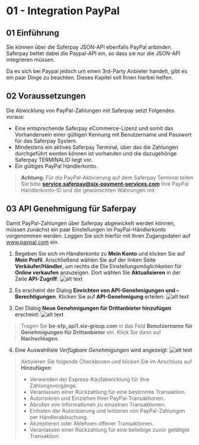 # 01 - Integration PayPal

## <a name="start"></a> 01 Einführung

Sie können über die Saferpay JSON-API ebenfalls PayPal anbinden.
Saferpay bettet dabei die Paypal-API ein, so dass sie nur die JSON-API integrieren müssen.

Da es sich bei Paypal jedoch um einen 3rd-Party Anbieter handelt, gibt es ein paar Dinge zu beachten.
Dieses Kapitel soll Ihnen hierbei helfen.

## <a name="requirement"></a> 02 Voraussetzungen

Die Abwicklung von PayPal-Zahlungen mit Saferpay setzt Folgendes voraus:

* Eine entsprechende Saferpay eCommerce-Lizenz und somit das Vorhandensein einer gültigen Kennung mit Benutzername und Passwort für das Saferpay System.
* Mindestens ein aktives Saferpay Terminal, über das die Zahlungen durchgeführt werden können ist vorhanden und die dazugehörige Saferpay TERMINALID liegt vor.
* Ein gültiges PayPal Händlerkonto.
>
>    <i class="glyphicon glyphicon-hand-right"></i> **Achtung**: Für die PayPal-Aktivierung auf dem Saferpay Terminal teilen Sie bitte **service.saferpay@six-payment-services.com** Ihre PayPal Händlerkonto-ID und die gewünschten Währungen mit.
>

## <a name="api-access"></a> 03 API Genehmigung für Saferpay

Damit PayPal-Zahlungen über Saferpay abgewickelt werden können, müssen zunächst ein paar Einstellungen im PayPal-Händlerkonto vorgenommen werden. Loggen Sie sich hierfür mit Ihren Zugangsdaten auf www.paypal.com ein.

1. Begeben Sie sich im Händlerkonto zu **Mein Konto** und klicken Sie auf **Mein Profil**. Anschließend wählen Sie auf der linken Seite **Verkäufer/Händler**, um rechts die Die Einstellungsmöglichkeiten für **Online verkaufen** anzuzeigen. Dort wählen Sie **Aktualisieren** in der Zeile **API-Zugriff**:
![alt text](https://raw.githubusercontent.com/saferpay/sndbx/master/images/PayPal-API-1.png "API Zugriff 1")

2. Es erscheint der Dialog **Einrichten von API-Genehmigungen und –Berechtigungen**. Klicken Sie auf **API-Genehmigung** erteilen: ![alt text](https://raw.githubusercontent.com/saferpay/sndbx/master/images/PayPal-API-2.png "API Zugriff 2")

3. Der Dialog **Neue Genehmigungen für Drittanbieter hinzufügen** erscheint: ![alt text](https://raw.githubusercontent.com/saferpay/sndbx/master/images/PayPal-API-3.png "API Zugriff 3")
>
>    <i class="glyphicon glyphicon-hand-right"></i> Tragen Sie **be-sfp_api1.six-group.com** in das Feld **Benutzername für Genehmigungen für Drittanbieter** ein. Klick Sie dann auf **Nachschlagen**.
>

4. Eine Auswahlliste *Verfügbare Genehmigungen* wird angezeigt: ![alt text](https://raw.githubusercontent.com/saferpay/sndbx/master/images/PayPal-API-4-1.png "API Zugriff 4")
>
>    <i class="glyphicon glyphicon-hand-right"></i> Aktivieren Sie folgende Checkboxen und klicken Sie im Anschluss auf **Hinzufügen**:
>    * Verwenden der Express-Kaufabwicklung für Ihre Zahlungsvorgänge.
>    * Veranlassen einer Rückzahlung für eine bestimmte Transaktion.
>    * Autorisieren und Einziehen Ihrer PayPal-Transaktionen.
>    * Abrufen von Informationen zu einzelnen Transaktionen.
>    * Einholen der Autorisierung und Initiieren von PayPal-Zahlungen per Händlerabbuchung.
>    * Akzeptieren oder Ablehnen offener Transaktionen.
>    * Veranlassen einer Rückzahlung für eine beliebige zuvor getätigte Transaktion.
